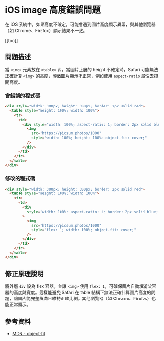 # iOS image 高度錯誤問題

在 iOS 系統中，如果高度不確定，可能會遇到圖片高度顯示異常，與其他瀏覽器（如 Chrome、Firefox）顯示結果不一致。

[[toc]]

## 問題描述

當 `<img>` 元素放在 `<table>` 內，當圖片上層的 height 不確定時，Safari 可能無法正確計算 `<img>` 的高度，導致圖片顯示不正常，例如使用 `aspect-ratio` 屬性去撐開高度。

### 會錯誤的程式碼

```html
<div style="width: 300px; height: 300px; border: 2px solid red">
  <table style="height: 100%; width: 100%">
    <tr>
      <td>
        <div style="width: 100%; aspect-ratio: 1; border: 2px solid blue">
          <img
            src="https://picsum.photos/1000"
            style="width: 100%; height: 100%; object-fit: cover;"
          />
        </div>
      </td>
    </tr>
  </table>
</div>
```

### 修改的程式碼

```html
<div style="width: 300px; height: 300px; border: 2px solid red">
  <table style="height: 100%; width: 100%">
    <tr>
      <td>
        <div
          style="width: 100%; aspect-ratio: 1; border: 2px solid blue; display: flex; flex-direction: column;"
        >
          <img
            src="https://picsum.photos/1000"
            style="flex: 1; width: 100%; object-fit: cover;"
          />
        </div>
      </td>
    </tr>
  </table>
</div>
```

## 修正原理說明

將外層 `div` 設為 flex 容器，並讓 `<img>` 使用 `flex: 1`，可確保圖片自動填滿父容器的高度與寬度。這樣能避免 Safari 在 table 結構下無法正確計算圖片高度的問題，讓圖片能完整填滿且維持正確比例。其他瀏覽器（如 Chrome、Firefox）也能正常顯示。

## 參考資料

- [MDN - object-fit](https://developer.mozilla.org/zh-CN/docs/Web/CSS/object-fit)
